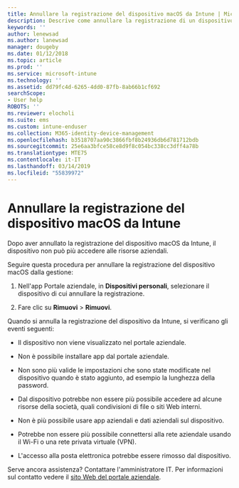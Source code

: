 ```yaml
---
title: Annullare la registrazione del dispositivo macOS da Intune | Microsoft Docs
description: Descrive come annullare la registrazione di un dispositivo macOS da Intune
keywords: ''
author: lenewsad
ms.author: lanewsad
manager: dougeby
ms.date: 01/12/2018
ms.topic: article
ms.prod: ''
ms.service: microsoft-intune
ms.technology: ''
ms.assetid: dd79fc4d-6265-4dd0-87fb-8ab66b1cf692
searchScope:
- User help
ROBOTS: ''
ms.reviewer: elocholi
ms.suite: ems
ms.custom: intune-enduser
ms.collection: M365-identity-device-management
ms.openlocfilehash: b3518707aa90c3866fbf8b24936db6d781712bdb
ms.sourcegitcommit: 25e6aa3bfce58ce8d9f8c054bc338cc3dff4a78b
ms.translationtype: MTE75
ms.contentlocale: it-IT
ms.lasthandoff: 03/14/2019
ms.locfileid: "55839972"
---
```

# <a name="unenroll-your-macos-device-from-intune"></a>Annullare la registrazione del dispositivo macOS da Intune

Dopo aver annullato la registrazione del dispositivo macOS da Intune, il dispositivo non può più accedere alle risorse aziendali.

Seguire questa procedura per annullare la registrazione del dispositivo macOS dalla gestione:

1.  Nell'app Portale aziendale, in **Dispositivi personali**, selezionare il dispositivo di cui annullare la registrazione.

2.  Fare clic su **Rimuovi** > **Rimuovi**.

Quando si annulla la registrazione del dispositivo da Intune, si verificano gli eventi seguenti:

-   Il dispositivo non viene visualizzato nel portale aziendale.

-   Non è possibile installare app dal portale aziendale.

-   Non sono più valide le impostazioni che sono state modificate nel dispositivo quando è stato aggiunto, ad esempio la lunghezza della password.

-   Dal dispositivo potrebbe non essere più possibile accedere ad alcune risorse della società, quali condivisioni di file o siti Web interni.

-   Non è più possibile usare app aziendali e dati aziendali sul dispositivo.

-   Potrebbe non essere più possibile connettersi alla rete aziendale usando il Wi-Fi o una rete privata virtuale (VPN).

-   L'accesso alla posta elettronica potrebbe essere rimosso dal dispositivo.

Serve ancora assistenza? Contattare l'amministratore IT. Per informazioni sul contatto vedere il [sito Web del portale aziendale](https://go.microsoft.com/fwlink/?linkid=2010980).
